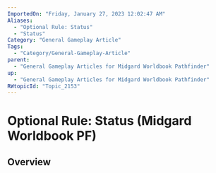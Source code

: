 ```yaml
---
ImportedOn: "Friday, January 27, 2023 12:02:47 AM"
Aliases:
  - "Optional Rule: Status"
  - "Status"
Category: "General Gameplay Article"
Tags:
  - "Category/General-Gameplay-Article"
parent:
  - "General Gameplay Articles for Midgard Worldbook Pathfinder"
up:
  - "General Gameplay Articles for Midgard Worldbook Pathfinder"
RWtopicId: "Topic_2153"
---
```

# Optional Rule: Status (Midgard Worldbook PF)
## Overview
